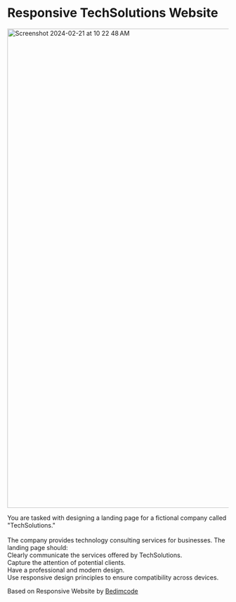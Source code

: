 # Responsive TechSolutions Website

<img width="1093" alt="Screenshot 2024-02-21 at 10 22 48 AM" src="https://github.com/a-mromo/techSolutions-takehome/assets/19171431/64221d6d-adec-4019-92cd-8a6f535ab498">


You are tasked with designing a landing page for a fictional company called &quot;TechSolutions.&quot; <br> <br>
The company provides technology consulting services for businesses. The landing page should: <br>
Clearly communicate the services offered by TechSolutions. <br>
Capture the attention of potential clients. <br>
Have a professional and modern design. <br>
Use responsive design principles to ensure compatibility across devices. <br>

Based on Responsive Website by [Bedimcode](https://www.youtube.com/@Bedimcode)
